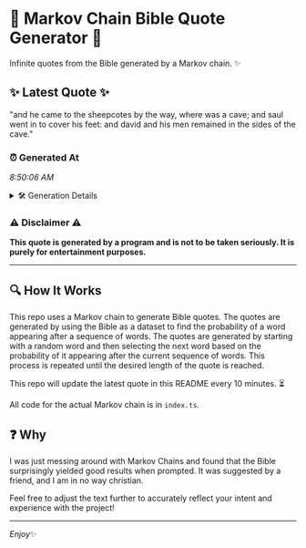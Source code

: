 # 📖 Markov Chain Bible Quote Generator 📖

Infinite quotes from the Bible generated by a Markov chain. ✨

## ✨ Latest Quote ✨
"and he came to the sheepcotes by the way, where was a cave; and saul went in to cover his feet: and david and his men remained in the sides of the cave."

### ⏰ Generated At
*8:50:06 AM*

<details>
    <summary>🛠️ Generation Details</summary>
    <p>
        <strong>🌱 Seed:</strong> and<br>
        <strong>🔄 Iterations:</strong> 32<br>
        <strong>📜 Context History:</strong><br>[ and ]: he<br>[ and, he ]: came<br>[ and, he, came ]: to<br>[ and, he, came, to ]: the<br>[ and, he, came, to, the ]: sheepcotes<br>[ and, he, came, to, the, sheepcotes ]: by<br>[ he, came, to, the, sheepcotes, by ]: the<br>[ came, to, the, sheepcotes, by, the ]: way,<br>[ to, the, sheepcotes, by, the, way, ]: where<br>[ the, sheepcotes, by, the, way,, where ]: was<br>[ sheepcotes, by, the, way,, where, was ]: a<br>[ by, the, way,, where, was, a ]: cave;<br>[ the, way,, where, was, a, cave; ]: and<br>[ way,, where, was, a, cave;, and ]: saul<br>[ where, was, a, cave;, and, saul ]: went<br>[ was, a, cave;, and, saul, went ]: in<br>[ a, cave;, and, saul, went, in ]: to<br>[ cave;, and, saul, went, in, to ]: cover<br>[ and, saul, went, in, to, cover ]: his<br>[ saul, went, in, to, cover, his ]: feet:<br>[ went, in, to, cover, his, feet: ]: and<br>[ in, to, cover, his, feet:, and ]: david<br>[ to, cover, his, feet:, and, david ]: and<br>[ cover, his, feet:, and, david, and ]: his<br>[ his, feet:, and, david, and, his ]: men<br>[ feet:, and, david, and, his, men ]: remained<br>[ and, david, and, his, men, remained ]: in<br>[ david, and, his, men, remained, in ]: the<br>[ and, his, men, remained, in, the ]: sides<br>[ his, men, remained, in, the, sides ]: of<br>[ men, remained, in, the, sides, of ]: the<br>[ remained, in, the, sides, of, the ]: cave.<br>
    </p>
</details>

### ⚠️ Disclaimer ⚠️
**This quote is generated by a program and is not to be taken seriously. It is purely for entertainment purposes.**

---

## 🔍 How It Works

This repo uses a Markov chain to generate Bible quotes. The quotes are generated by using the Bible as a dataset to find the probability of a word appearing after a sequence of words. The quotes are generated by starting with a random word and then selecting the next word based on the probability of it appearing after the current sequence of words. This process is repeated until the desired length of the quote is reached.

This repo will update the latest quote in this README every 10 minutes. ⏳

All code for the actual Markov chain is in `index.ts`.

## ❓ Why

I was just messing around with Markov Chains and found that the Bible surprisingly yielded good results when prompted. 
It was suggested by a friend, and I am in no way christian.

Feel free to adjust the text further to accurately reflect your intent and experience with the project!

---

*Enjoy*✨
